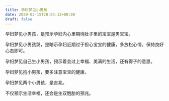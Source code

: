 ```yaml
---
title: 孕妇梦见小男孩
date: 2020-02-15T20:54:12+08:00
draft: false
---
```


孕妇梦见小男孩，是预示孕妇内心里期待肚子里的宝宝是男宝宝。


孕妇梦见小男孩哭，是暗示孕妇近期过于担心宝宝的健康，多放松心情，保持良好心态即可。


孕妇梦见自己生小男孩，预示着会过上幸福、美满的生活，还有得子的意思。


孕妇梦见抱小男孩，要多注意宝宝的健康。


孕妇梦见两个小男孩，是吉兆。

不仅预示生活幸福，还会是生双胞胎的预兆。

